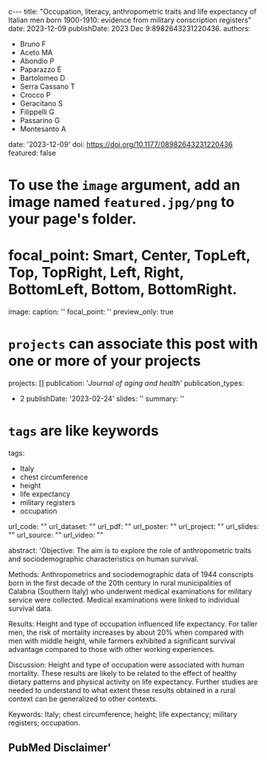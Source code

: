 c---
title: "Occupation, literacy, anthropometric traits and life expectancy of Italian men born 1900-1910: evidence from military conscription registers"
date: 2023-12-09
publishDate: 2023 Dec 9:8982643231220436.
authors: 
- Bruno F
- Aceto  MA
- Abondio P
- Paparazzo E
- Bartolomeo D
- Serra Cassano T
- Crocco P
- Geracitano S
- Filippelli G
- Passarino G
- Montesanto A


date: '2023-12-09'
doi: https://doi.org/10.1177/08982643231220436
featured: false
# To use the `image` argument, add an image named `featured.jpg/png` to your page's folder.
# focal_point: Smart, Center, TopLeft, Top, TopRight, Left, Right, BottomLeft, Bottom, BottomRight.
image:
  caption: ''
  focal_point: ''
  preview_only: true
# `projects` can associate this post with one or more of your projects
projects: []
publication: '*Journal of aging and health*'
publication_types:
- 2
publishDate: '2023-02-24'
slides: ''
summary: ''
# `tags` are like keywords
tags:
- Italy 
- chest circumference
- height
- life expectancy
- military registers
- occupation



url_code: ""
url_dataset: ""
url_pdf: ""
url_poster: ""
url_project: ""
url_slides: ""
url_source: ""
url_video: ""

    
abstract: 'Objective: The aim is to explore the role of anthropometric traits and sociodemographic characteristics on human survival.

Methods: Anthropometrics and sociodemographic data of 1944 conscripts born in the first decade of the 20th century in rural municipalities of Calabria (Southern Italy) who underwent medical examinations for military service were collected. Medical examinations were linked to individual survival data.

Results: Height and type of occupation influenced life expectancy. For taller men, the risk of mortality increases by about 20% when compared with men with middle height, while farmers exhibited a significant survival advantage compared to those with other working experiences.

Discussion: Height and type of occupation were associated with human mortality. These results are likely to be related to the effect of healthy dietary patterns and physical activity on life expectancy. Further studies are needed to understand to what extent these results obtained in a rural context can be generalized to other contexts.

Keywords: Italy; chest circumference; height; life expectancy; military registers; occupation.

PubMed Disclaimer'
---

